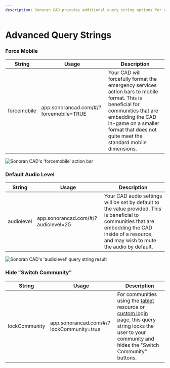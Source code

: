 ```yaml
---
description: Sonoran CAD provides additional query string options for embedded use!
---
```


# Advanced Query Strings

### Force Mobile

| String      | Usage                                  | Description                                                                                                                                                                                                                             |
| ----------- | -------------------------------------- | --------------------------------------------------------------------------------------------------------------------------------------------------------------------------------------------------------------------------------------- |
| forcemobile | app.sonorancad.com/#/?forcemobile=TRUE | Your CAD will forcefully format the emergency services action bars to mobile format. This is beneficial for communities that are embedding the CAD in-game on a smaller format that does not quite meet the standard mobile dimensions. |

![Sonoran CAD's 'forcemobile' action bar](../../.gitbook/assets/mobile.PNG)

### Default Audio Level

| String     | Usage                               | Description                                                                                                                                                                                         |
| ---------- | ----------------------------------- | --------------------------------------------------------------------------------------------------------------------------------------------------------------------------------------------------- |
| audiolevel | app.sonorancad.com/#/?audiolevel=25 | Your CAD audio settings will be set by default to the value provided. This is beneficial to communities that are embedding the CAD inside of a resource, and may wish to mute the audio by default. |

![Sonoran CAD's 'audiolevel' query string result](../../.gitbook/assets/audio.PNG)

### Hide "Switch Community"

| String        | Usage                                    | Description                                                                                                                                                                                              |
| ------------- | ---------------------------------------- | -------------------------------------------------------------------------------------------------------------------------------------------------------------------------------------------------------- |
| lockCommunity | app.sonorancad.com/#/?lockCommunity=true | For communities using the [tablet ](broken-reference)resource or [custom login page](custom-login-page.md), this query string locks the user to your community and hides the "Switch Community" buttons. |
